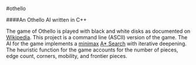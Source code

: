 #othello

####An Othello AI written in C++

The game of Othello is played with black and white disks as documented on [Wikipedia](http://en.wikipedia.org/wiki/Reversi). This project is a command line (ASCII) version of the game. The AI for the game implements a [minimax](http://en.wikipedia.org/wiki/Minimax) [A\* Search](http://en.wikipedia.org/wiki/A*_search_algorithm) with iterative deepening. The heuristic function for the game accounts for the number of pieces, edge count, corners, mobility, and frontier pieces.
